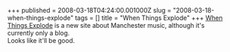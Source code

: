+++
published = 2008-03-18T04:24:00.001000Z
slug = "2008-03-18-when-things-explode"
tags = []
title = "When Things Explode"
+++
[When Things Explode](http://www.whenthingsexplode.com/) is a new site
about Manchester music, although it's currently only a blog.  
Looks like it'll be good.
